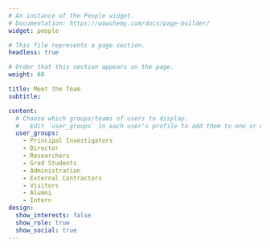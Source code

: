 ```yaml
---
# An instance of the People widget.
# Documentation: https://wowchemy.com/docs/page-builder/
widget: people

# This file represents a page section.
headless: true

# Order that this section appears on the page.
weight: 68

title: Meet the Team
subtitle:

content:
  # Choose which groups/teams of users to display.
  #   Edit `user_groups` in each user's profile to add them to one or more of these groups.
  user_groups:
    - Principal Investigators
    - Director
    - Researchers
    - Grad Students
    - Administration
    - External Contractors
    - Visitors
    - Alumni
    - Intern
design:
  show_interests: false
  show_role: true
  show_social: true
---
```

